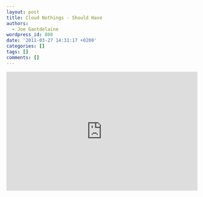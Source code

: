 ```yaml
---
layout: post
title: Cloud Nothings - Should Have
authors:
  - Joe Gantdelaine
wordpress_id: 808
date: '2011-03-27 14:31:17 +0200'
categories: []
tags: []
comments: []
---
```

<iframe title="YouTube video player" width="500" height="311" src="http://www.youtube.com/embed/xwuCSi2BgUI" frameborder="0" allowfullscreen></iframe>
